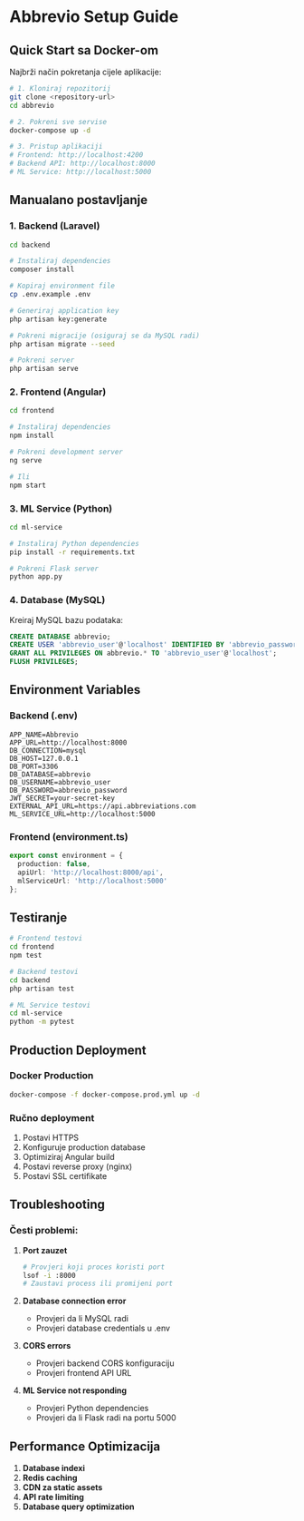 # Abbrevio Setup Guide

## Quick Start sa Docker-om

Najbrži način pokretanja cijele aplikacije:

```bash
# 1. Kloniraj repozitorij
git clone <repository-url>
cd abbrevio

# 2. Pokreni sve servise
docker-compose up -d

# 3. Pristup aplikaciji
# Frontend: http://localhost:4200
# Backend API: http://localhost:8000
# ML Service: http://localhost:5000
```

## Manualano postavljanje

### 1. Backend (Laravel)

```bash
cd backend

# Instaliraj dependencies
composer install

# Kopiraj environment file
cp .env.example .env

# Generiraj application key
php artisan key:generate

# Pokreni migracije (osiguraj se da MySQL radi)
php artisan migrate --seed

# Pokreni server
php artisan serve
```

### 2. Frontend (Angular)

```bash
cd frontend

# Instaliraj dependencies
npm install

# Pokreni development server
ng serve

# Ili
npm start
```

### 3. ML Service (Python)

```bash
cd ml-service

# Instaliraj Python dependencies
pip install -r requirements.txt

# Pokreni Flask server
python app.py
```

### 4. Database (MySQL)

Kreiraj MySQL bazu podataka:

```sql
CREATE DATABASE abbrevio;
CREATE USER 'abbrevio_user'@'localhost' IDENTIFIED BY 'abbrevio_password';
GRANT ALL PRIVILEGES ON abbrevio.* TO 'abbrevio_user'@'localhost';
FLUSH PRIVILEGES;
```

## Environment Variables

### Backend (.env)
```
APP_NAME=Abbrevio
APP_URL=http://localhost:8000
DB_CONNECTION=mysql
DB_HOST=127.0.0.1
DB_PORT=3306
DB_DATABASE=abbrevio
DB_USERNAME=abbrevio_user
DB_PASSWORD=abbrevio_password
JWT_SECRET=your-secret-key
EXTERNAL_API_URL=https://api.abbreviations.com
ML_SERVICE_URL=http://localhost:5000
```

### Frontend (environment.ts)
```typescript
export const environment = {
  production: false,
  apiUrl: 'http://localhost:8000/api',
  mlServiceUrl: 'http://localhost:5000'
};
```

## Testiranje

```bash
# Frontend testovi
cd frontend
npm test

# Backend testovi
cd backend
php artisan test

# ML Service testovi
cd ml-service
python -m pytest
```

## Production Deployment

### Docker Production
```bash
docker-compose -f docker-compose.prod.yml up -d
```

### Ručno deployment
1. Postavi HTTPS
2. Konfiguruje production database
3. Optimiziraj Angular build
4. Postavi reverse proxy (nginx)
5. Postavi SSL certifikate

## Troubleshooting

### Česti problemi:

1. **Port zauzet**
   ```bash
   # Provjeri koji proces koristi port
   lsof -i :8000
   # Zaustavi process ili promijeni port
   ```

2. **Database connection error**
   - Provjeri da li MySQL radi
   - Provjeri database credentials u .env

3. **CORS errors**
   - Provjeri backend CORS konfiguraciju
   - Provjeri frontend API URL

4. **ML Service not responding**
   - Provjeri Python dependencies
   - Provjeri da li Flask radi na portu 5000

## Performance Optimizacija

1. **Database indexi**
2. **Redis caching**
3. **CDN za static assets**
4. **API rate limiting**
5. **Database query optimization**
